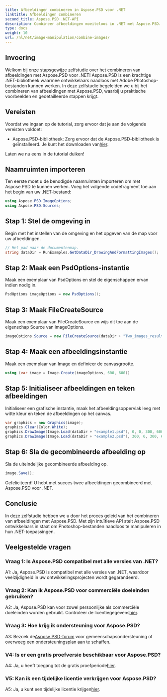 ```yaml
---
title: Afbeeldingen combineren in Aspose.PSD voor .NET
linktitle: Afbeeldingen combineren
second_title: Aspose.PSD .NET-API
description: Combineer afbeeldingen moeiteloos in .NET met Aspose.PSD. Volg onze stapsgewijze handleiding voor naadloze beeldmanipulatie.
type: docs
weight: 10
url: /nl/net/image-manipulation/combine-images/
---
```

## Invoering

Welkom bij onze stapsgewijze zelfstudie over het combineren van afbeeldingen met Aspose.PSD voor .NET! Aspose.PSD is een krachtige .NET-bibliotheek waarmee ontwikkelaars naadloos met Adobe Photoshop-bestanden kunnen werken. In deze zelfstudie begeleiden we u bij het combineren van afbeeldingen met Aspose.PSD, waarbij u praktische voorbeelden en gedetailleerde stappen krijgt.

## Vereisten

Voordat we ingaan op de tutorial, zorg ervoor dat je aan de volgende vereisten voldoet:

-  Aspose.PSD-bibliotheek: Zorg ervoor dat de Aspose.PSD-bibliotheek is geïnstalleerd. Je kunt het downloaden van[hier](https://releases.aspose.com/psd/net/).

Laten we nu eens in de tutorial duiken!

## Naamruimten importeren

Ten eerste moet u de benodigde naamruimten importeren om met Aspose.PSD te kunnen werken. Voeg het volgende codefragment toe aan het begin van uw .NET-bestand:

```csharp
using Aspose.PSD.ImageOptions;
using Aspose.PSD.Sources;
```

## Stap 1: Stel de omgeving in

Begin met het instellen van de omgeving en het opgeven van de map voor uw afbeeldingen.

```csharp
// Het pad naar de documentenmap.
string dataDir = RunExamples.GetDataDir_DrawingAndFormattingImages();
```

## Stap 2: Maak een PsdOptions-instantie

Maak een exemplaar van PsdOptions en stel de eigenschappen ervan indien nodig in.

```csharp
PsdOptions imageOptions = new PsdOptions();
```

## Stap 3: Maak FileCreateSource

Maak een exemplaar van FileCreateSource en wijs dit toe aan de eigenschap Source van imageOptions.

```csharp
imageOptions.Source = new FileCreateSource(dataDir + "Two_images_result_out.psd", false);
```

## Stap 4: Maak een afbeeldingsinstantie

Maak een exemplaar van Image en definieer de canvasgrootte.

```csharp
using (var image = Image.Create(imageOptions, 600, 600))
```

## Stap 5: Initialiseer afbeeldingen en teken afbeeldingen

Initialiseer een grafische instantie, maak het afbeeldingsoppervlak leeg met witte kleur en teken de afbeeldingen op het canvas.

```csharp
var graphics = new Graphics(image);
graphics.Clear(Color.White);
graphics.DrawImage(Image.Load(dataDir + "example1.psd"), 0, 0, 300, 600);
graphics.DrawImage(Image.Load(dataDir + "example2.psd"), 300, 0, 300, 600);
```

## Stap 6: Sla de gecombineerde afbeelding op

Sla de uiteindelijke gecombineerde afbeelding op.

```csharp
image.Save();
```

Gefeliciteerd! U hebt met succes twee afbeeldingen gecombineerd met Aspose.PSD voor .NET.

## Conclusie

In deze zelfstudie hebben we u door het proces geleid van het combineren van afbeeldingen met Aspose.PSD. Met zijn intuïtieve API stelt Aspose.PSD ontwikkelaars in staat om Photoshop-bestanden naadloos te manipuleren in hun .NET-toepassingen.

## Veelgestelde vragen

### Vraag 1: Is Aspose.PSD compatibel met alle versies van .NET?

A1: Ja, Aspose.PSD is compatibel met alle versies van .NET, waardoor veelzijdigheid in uw ontwikkelingsprojecten wordt gegarandeerd.

### Vraag 2: Kan ik Aspose.PSD voor commerciële doeleinden gebruiken?

A2: Ja, Aspose.PSD kan voor zowel persoonlijke als commerciële doeleinden worden gebruikt. Controleer de licentiegegevens[hier](https://purchase.aspose.com/buy).

### Vraag 3: Hoe krijg ik ondersteuning voor Aspose.PSD?

 A3: Bezoek de[Aspose.PSD-forum](https://forum.aspose.com/c/psd/34) voor gemeenschapsondersteuning of overweeg een ondersteuningsplan aan te schaffen.

### V4: Is er een gratis proefversie beschikbaar voor Aspose.PSD?

 A4: Ja, u heeft toegang tot de gratis proefperiode[hier](https://releases.aspose.com/).

### V5: Kan ik een tijdelijke licentie verkrijgen voor Aspose.PSD?

A5: Ja, u kunt een tijdelijke licentie krijgen[hier](https://purchase.aspose.com/temporary-license/).